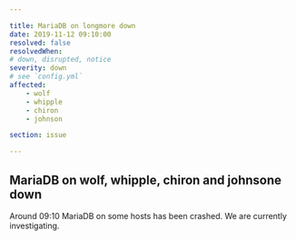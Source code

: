 ```yaml
---

title: MariaDB on longmore down
date: 2019-11-12 09:10:00
resolved: false
resolvedWhen:
# down, disrupted, notice
severity: down
# see `config.yml`
affected:
    - wolf 	
    - whipple
    - chiron 
    - johnson

section: issue

---
```


MariaDB on wolf, whipple, chiron and johnsone down
---

Around 09:10 MariaDB on some hosts  has been crashed. We are currently investigating.
 
